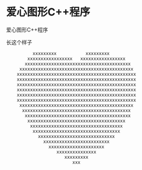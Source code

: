 # 爱心图形C++程序
爱心图形C++程序

长这个样子


              xxxxxxxxx           xxxxxxxxx
            xxxxxxxxxxxxxxxxx   xxxxxxxxxxxxxxxxx
           xxxxxxxxxxxxxxxxxxxxxxxxxxxxxxxxxxxxxxxx
         xxxxxxxxxxxxxxxxxxxxxxxxxxxxxxxxxxxxxxxxxxx
        xxxxxxxxxxxxxxxxxxxxxxxxxxxxxxxxxxxxxxxxxxxxx
        xxxxxxxxxxxxxxxxxxxxxxxxxxxxxxxxxxxxxxxxxxxxx
        xxxxxxxxxxxxxxxxxxxxxxxxxxxxxxxxxxxxxxxxxxxxx
        xxxxxxxxxxxxxxxxxxxxxxxxxxxxxxxxxxxxxxxxxxxxx
        xxxxxxxxxxxxxxxxxxxxxxxxxxxxxxxxxxxxxxxxxxxxx
        xxxxxxxxxxxxxxxxxxxxxxxxxxxxxxxxxxxxxxxxxxxxx
         xxxxxxxxxxxxxxxxxxxxxxxxxxxxxxxxxxxxxxxxxxx
          xxxxxxxxxxxxxxxxxxxxxxxxxxxxxxxxxxxxxxxxx
           xxxxxxxxxxxxxxxxxxxxxxxxxxxxxxxxxxxxxxxx
            xxxxxxxxxxxxxxxxxxxxxxxxxxxxxxxxxxxxx
             xxxxxxxxxxxxxxxxxxxxxxxxxxxxxxxxxxx
              xxxxxxxxxxxxxxxxxxxxxxxxxxxxxxxxx
                xxxxxxxxxxxxxxxxxxxxxxxxxxxxx
                  xxxxxxxxxxxxxxxxxxxxxxxxx
                    xxxxxxxxxxxxxxxxxxxxx
                       xxxxxxxxxxxxxxx
                          xxxxxxxxx
                             xxx

